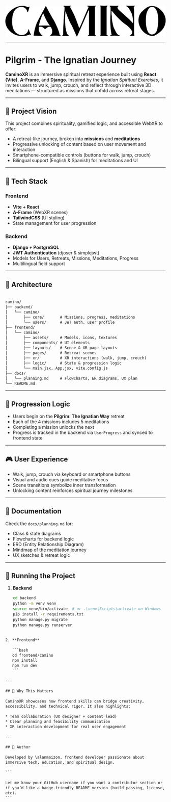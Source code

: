 ![Camino Preview](logo.png)

---

# Pilgrim - The Ignatian Journey

**CaminoXR** is an immersive spiritual retreat experience built using **React (Vite)**, **A-Frame**, and **Django**. Inspired by the *Ignatian Spiritual Exercises*, it invites users to walk, jump, crouch, and reflect through interactive 3D meditations — structured as missions that unfold across retreat stages.

---

## 🌿 Project Vision

This project combines spirituality, gamified logic, and accessible WebXR to offer:
- A retreat-like journey, broken into **missions** and **meditations**
- Progressive unlocking of content based on user movement and interaction
- Smartphone-compatible controls (buttons for walk, jump, crouch)
- Bilingual support (English & Spanish) for meditations and UI

---

## 🔧 Tech Stack

### Frontend
- **Vite + React**
- **A-Frame** (WebXR scenes)
- **TailwindCSS** (UI styling)
- State management for user progression

### Backend
- **Django + PostgreSQL**
- **JWT Authentication** (djoser & simplejwt)
- Models for Users, Retreats, Missions, Meditations, Progress
- Multilingual field support

---

## 🧠 Architecture

```

camino/
├── backend/
│   └── camino/
│       ├── core/       # Missions, progress, meditations
│       └── users/      # JWT auth, user profile
├── frontend/
│   └── camino/
│       ├── assets/     # Models, icons, textures
│       ├── components/ # UI elements
│       ├── layouts/    # Scene & XR page layouts
│       ├── pages/      # Retreat scenes
│       ├── xr/         # XR interactions (walk, jump, crouch)
│       ├── logic/      # State & progression logic
│       └── main.jsx, App.jsx, vite.config.js
├── docs/
│   └── planning.md     # Flowcharts, ER diagrams, UX plan
└── README.md

````

---

## 🧭 Progression Logic

- Users begin on the **Pilgrim: The Ignatian Way** retreat
- Each of the 4 missions includes 5 meditations
- Completing a mission unlocks the next
- Progress is tracked in the backend via `UserProgress` and synced to frontend state

---

## 🎮 User Experience

- Walk, jump, crouch via keyboard or smartphone buttons
- Visual and audio cues guide meditative focus
- Scene transitions symbolize inner transformation
- Unlocking content reinforces spiritual journey milestones

---

## 📄 Documentation

Check the `docs/planning.md` for:
- Class & state diagrams
- Flowcharts for backend logic
- ERD (Entity Relationship Diagram)
- Mindmap of the meditation journey
- UX sketches & retreat logic

---

## 🚀 Running the Project

1. **Backend**
   ```bash
   cd backend
   python -m venv venv
   source venv/bin/activate  # or .\venv\Scripts\activate on Windows
   pip install -r requirements.txt
   python manage.py migrate
   python manage.py runserver
````

2. **Frontend**

   ```bash
   cd frontend/camino
   npm install
   npm run dev
   ```

---

## 💬 Why This Matters

CaminoXR showcases how frontend skills can bridge creativity, accessibility, and technical rigor. It also highlights:

* Team collaboration (UX designer + content lead)
* Clear planning and feasibility communication
* XR interaction development for real user engagement

---

## 👤 Author

Developed by \alanmaizon, frontend developer passionate about immersive tech, education, and spiritual design.

```

Let me know your GitHub username if you want a contributor section or if you’d like a badge-friendly README version (build passing, license, etc).
```


